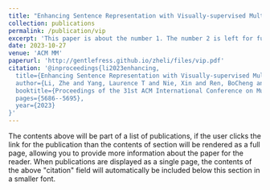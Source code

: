```yaml
---
title: "Enhancing Sentence Representation with Visually-supervised Multimodal Pre-training"
collection: publications
permalink: /publication/vip
excerpt: 'This paper is about the number 1. The number 2 is left for future work.'
date: 2023-10-27
venue: 'ACM MM'
paperurl: 'http://gentlefress.github.io/zheli/files/vip.pdf'
citation: '@inproceedings{li2023enhancing,
  title={Enhancing Sentence Representation with Visually-supervised Multimodal Pre-training},
  author={Li, Zhe and Yang, Laurence T and Nie, Xin and Ren, BoCheng and Deng, Xianjun},
  booktitle={Proceedings of the 31st ACM International Conference on Multimedia},
  pages={5686--5695},
  year={2023}
}'
---
```


The contents above will be part of a list of publications, if the user clicks the link for the publication than the contents of section will be rendered as a full page, allowing you to provide more information about the paper for the reader. When publications are displayed as a single page, the contents of the above "citation" field will automatically be included below this section in a smaller font.
